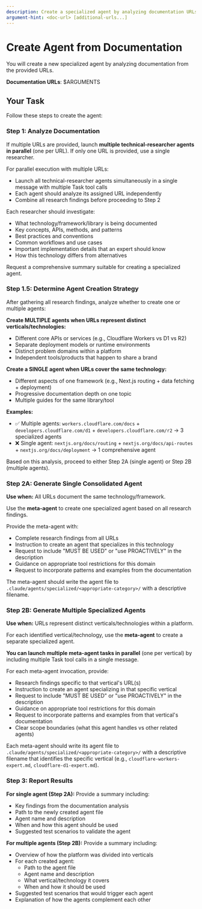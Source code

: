 ```yaml
---
description: Create a specialized agent by analyzing documentation URLs
argument-hint: <doc-url> [additional-urls...]
---
```


# Create Agent from Documentation

You will create a new specialized agent by analyzing documentation from the provided URLs.

**Documentation URLs**: $ARGUMENTS

## Your Task

Follow these steps to create the agent:

### Step 1: Analyze Documentation

If multiple URLs are provided, launch **multiple technical-researcher agents in parallel** (one per URL). If only one URL is provided, use a single researcher.

For parallel execution with multiple URLs:
- Launch all technical-researcher agents simultaneously in a single message with multiple Task tool calls
- Each agent should analyze its assigned URL independently
- Combine all research findings before proceeding to Step 2

Each researcher should investigate:
- What technology/framework/library is being documented
- Key concepts, APIs, methods, and patterns
- Best practices and conventions
- Common workflows and use cases
- Important implementation details that an expert should know
- How this technology differs from alternatives

Request a comprehensive summary suitable for creating a specialized agent.

### Step 1.5: Determine Agent Creation Strategy

After gathering all research findings, analyze whether to create one or multiple agents:

**Create MULTIPLE agents when URLs represent distinct verticals/technologies:**
- Different core APIs or services (e.g., Cloudflare Workers vs D1 vs R2)
- Separate deployment models or runtime environments
- Distinct problem domains within a platform
- Independent tools/products that happen to share a brand

**Create a SINGLE agent when URLs cover the same technology:**
- Different aspects of one framework (e.g., Next.js routing + data fetching + deployment)
- Progressive documentation depth on one topic
- Multiple guides for the same library/tool

**Examples:**
- ✅ Multiple agents: `workers.cloudflare.com/docs` + `developers.cloudflare.com/d1` + `developers.cloudflare.com/r2` → 3 specialized agents
- ❌ Single agent: `nextjs.org/docs/routing` + `nextjs.org/docs/api-routes` + `nextjs.org/docs/deployment` → 1 comprehensive agent

Based on this analysis, proceed to either Step 2A (single agent) or Step 2B (multiple agents).

### Step 2A: Generate Single Consolidated Agent

**Use when:** All URLs document the same technology/framework.

Use the **meta-agent** to create one specialized agent based on all research findings.

Provide the meta-agent with:
- Complete research findings from all URLs
- Instruction to create an agent that specializes in this technology
- Request to include "MUST BE USED" or "use PROACTIVELY" in the description
- Guidance on appropriate tool restrictions for this domain
- Request to incorporate patterns and examples from the documentation

The meta-agent should write the agent file to `.claude/agents/specialized/<appropriate-category>/` with a descriptive filename.

### Step 2B: Generate Multiple Specialized Agents

**Use when:** URLs represent distinct verticals/technologies within a platform.

For each identified vertical/technology, use the **meta-agent** to create a separate specialized agent.

**You can launch multiple meta-agent tasks in parallel** (one per vertical) by including multiple Task tool calls in a single message.

For each meta-agent invocation, provide:
- Research findings specific to that vertical's URL(s)
- Instruction to create an agent specializing in that specific vertical
- Request to include "MUST BE USED" or "use PROACTIVELY" in the description
- Guidance on appropriate tool restrictions for this domain
- Request to incorporate patterns and examples from that vertical's documentation
- Clear scope boundaries (what this agent handles vs other related agents)

Each meta-agent should write its agent file to `.claude/agents/specialized/<appropriate-category>/` with a descriptive filename that identifies the specific vertical (e.g., `cloudflare-workers-expert.md`, `cloudflare-d1-expert.md`).

### Step 3: Report Results

**For single agent (Step 2A):**
Provide a summary including:
- Key findings from the documentation analysis
- Path to the newly created agent file
- Agent name and description
- When and how this agent should be used
- Suggested test scenarios to validate the agent

**For multiple agents (Step 2B):**
Provide a summary including:
- Overview of how the platform was divided into verticals
- For each created agent:
  - Path to the agent file
  - Agent name and description
  - What vertical/technology it covers
  - When and how it should be used
- Suggested test scenarios that would trigger each agent
- Explanation of how the agents complement each other